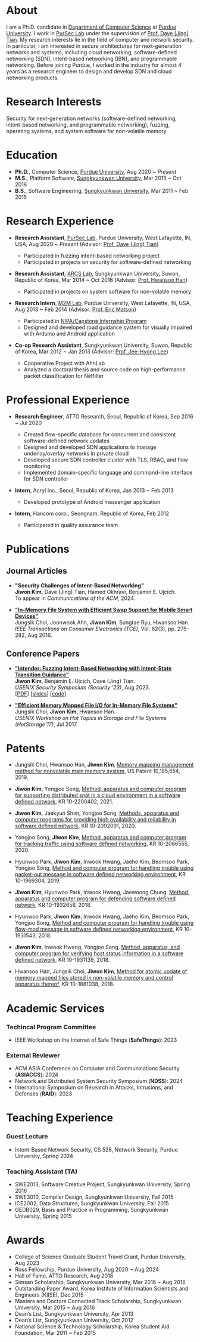 # About
I am a Ph.D. candidate in [Department of Computer Science](https://www.cs.purdue.edu/) at [Purdue University](https://www.purdue.edu/).
I work in [PurSec Lab](https://pursec.cs.purdue.edu/) under the supervision of [Prof. Dave (Jing) Tian](https://davejingtian.org/).
My research interests lie in the field of computer and network security.
In particular, I am interested in secure architectures for next-generation networks and systems, including cloud networking, software-defined networking (SDN), intent-based networking (IBN), and programmable networking.
Before joining Purdue, I worked in the industry for almost 4 years as a research engineer to design and develop SDN and cloud networking products.

# Research Interests
Security for next-generation networks (software-defined networking, intent-based networking, and programmable networking), fuzzing, operating systems, and system software for non-volatile memory

# Education
- **Ph.D.**, Computer Science, [Purdue University](https://www.cs.purdue.edu/), Aug 2020 ~ *Present*
- **M.S.**, Platform Software, [Sungkyunkwan University](https://www.skku.edu/eng/), Mar 2015 ~ Oct 2016
- **B.S.**, Software Engineering, [Sungkyunkwan University](https://www.skku.edu/eng/), Mar 2011 ~ Feb 2015

# Research Experience
- **Research Assistant**, [PurSec Lab](https://pursec.cs.purdue.edu/), Purdue University, West Lafayette, IN, USA, Aug 2020 ~ *Present* (Advisor: [Prof. Dave (Jing) Tian](https://davejingtian.org/))
  - Participated in fuzzing intent-based networking project
  - Participated in projects on security for software-defined networking

- **Research Assistant**, [ARCS Lab](http://arcs.skku.edu/), Sungkyunkwan University, Suwon, Republic of Korea, Mar 2014 ~ Oct 2016 (Advisor: [Prof. Hwansoo Han](https://arcs.skku.edu/People/HwansooHan))
  - Participated in projects on system software for non-volatile memory

- **Research Intern**, [M2M Lab](https://m2m.tech.purdue.edu/index.htm), Purdue University, West Lafayette, IN, USA, Aug 2013 ~ Feb 2014 (Advisor: [Prof. Eric Matson](https://polytechnic.purdue.edu/profile/ematson))
  - Participated in [NIPA/Capstone Internship Program](img/awards/purdue.pdf)
  - Designed and developed road guidance system for visually impaired with Arduino and Android application

- **Co-op Research Assistant**, Sungkyunkwan University, Suwon, Republic of Korea, Mar 2012 ~ Jan 2013 (Advisor: [Prof. Jee-Hyong Lee](http://iislab.skku.edu/iish/members))
  - Cooperative Project with AhnLab
  - Analyzed a doctoral thesis and source code on high-performance packet classification for Netfilter

# Professional Experience
- **Research Engineer**, ATTO Research, Seoul, Republic of Korea, Sep 2016 ~ Jul 2020
  - Created flow-specific database for concurrent and consistent software-defined network updates
  - Designed and developed SDN applications to manage underlay/overlay networks in private cloud
  - Developed secure SDN controller cluster with TLS, RBAC, and flow monitoring
  - Implemented domain-specific language and command-line interface for SDN controller

- **Intern**, Acryl Inc., Seoul, Republic of Korea, Jan 2013 ~ Feb 2013
  - Developed prototype of Android messenger application

- **Intern**, Hancom corp., Seongnam, Republic of Korea, Feb 2012
  - Participated in quality assurance team

# Publications

## Journal Articles
- **"Security Challenges of Intent-Based Networking"**\
  __Jiwon Kim__, Dave (Jing) Tian, Hamed Okhravi, Benjamin E. Ujcich.\
  To appear in *Communications of the ACM*, 2024.

- **["In-Memory File System with Efficient Swap Support for Mobile Smart Devices"](http://ieeexplore.ieee.org/document/7613194/)**\
  Jungsik Choi, Joonwook Ahn, __Jiwon Kim__, Sungtae Ryu, Hwansoo Han.\
  *IEEE Transactions on Consumer Electronics (TCE)*, Vol. 62(3), pp. 275-282, Aug 2016.

## Conference Papers
- **["Intender: Fuzzing Intent-Based Networking with Intent-State Transition Guidance"](https://www.usenix.org/conference/usenixsecurity23/presentation/kimjiwon)**\
  __Jiwon Kim__, Benjamin E. Ujcich, Dave (Jing) Tian.\
  *USENIX Security Symposium (Security ‘23)*, Aug 2023.\
  \[[PDF](papers/sec23_intender.pdf)\] \[[slides](slides/sec23_intender.pdf)\] \[[code](https://github.com/purseclab/intender)\]


- **["Efficient Memory Mapped File I/O for In-Memory File Systems"](https://www.usenix.org/conference/hotstorage17/program/presentation/choi)**\
  Jungsik Choi, __Jiwon Kim__, Hwansoo Han.\
  *USENIX Workshop on Hot Topics in Storage and File Systems (HotStorage'17)*, Jul 2017.


<!--
## Domestic Journal Articles/Conference Papers (Korean)
- Kyungjun Lee, __Jiwon Kim__, Sungtae Ryu, Hwansoo Han, [In-Memory File System Backed by Cloud Storage Services as Permanent Storages](http://www.dbpia.co.kr/journal/articleDetail?nodeId=NODE06737192&language=en), *Journal of KIISE*, Vol. 43(8), pp. 841-847, Aug 2016.

- __Jiwon Kim__, Kyungjun Lee, Sungtae Ryu, Hwansoo Han, [Performance Analysis of Cloud-Backed File Systems with Various Object Sizes](http://www.dbpia.co.kr/journal/articleDetail?nodeId=NODE06703727&language=en), *Journal of KIISE*, Vol. 43(7), pp. 744-750, Jul 2016.

- Inseok Koh, __Jiwon Kim__, Heeseung Jo, Eric T. Matson, [Smart Cane Navigator: Obstacle Avoidance Navigation System for Visually Impaired](https://www.dbpia.co.kr/journal/articleDetail?nodeId=NODE07017546&language=en), *KIISE Korea Computer Congress 2016 (KCC'16)*, Jun 2016.

- __Jiwon Kim__, Jungsik Choi, and Hwansoo Han, [Mapping Cache for High-performance Memory Mapped File I/O in Memory File Systems](http://www.dbpia.co.kr/journal/articleDetail?nodeId=NODE06668085&language=en), *Journal of KIISE*, Vol. 43(5), pp. 524-530, May 2016.
-->

# Patents
- Jungsik Choi, Hwansoo Han, __Jiwon Kim__, [Memory mapping management method for nonvolatile main memory system](https://patents.google.com/patent/US10185654B2/en), US Patent 10,185,654, 2019.

- __Jiwon Kim__, Yongjoo Song, [Method, apparatus and computer program for supporting distributed snat in a cloud environment in a software defined network](https://patents.google.com/patent/KR102200402B1/en), KR 10-2200402, 2021.

- __Jiwon Kim__, Jaekyun Shim, Yongjoo Song, [Methods, apparatus and computer programs for providing high availability and reliability in software defined network](https://patents.google.com/patent/KR102092091B1/en), KR 10-2092091, 2020.

- Yongjoo Song, __Jiwon Kim__, [Method, apparatus and computer program for tracking traffic using software defined networking](https://patents.google.com/patent/KR102066555B1/en), KR 10-2066555, 2020.

- Hyunwoo Park, __Jiwon Kim__, Inwook Hwang, Jaeho Kim, Beomsoo Park, Yongjoo Song, [Method and computer program for handling trouble using packet-out message in software defined networking environment](https://patents.google.com/patent/KR101969304B1/en), KR 10-1969304, 2019.

- __Jiwon Kim__, Hyunwoo Park, Inwook Hwang, Jaewoong Chung, [Method, apparatus and computer program for defending software defined network](https://patents.google.com/patent/KR101932656B1/en), KR 10-1932656, 2018.

- Hyunwoo Park, __Jiwon Kim__, Inwook Hwang, Jaeho Kim, Beomsoo Park, Yongjoo Song, [Method and computer program for handling trouble using flow-mod message in software defined networking environment](https://patents.google.com/patent/KR101931543B1/en), KR 10-1931543, 2018.

- __Jiwon Kim__, Inwook Hwang, Yongjoo Song, [Method, apparatus, and computer program for verifying host status information in a software defined network](https://patents.google.com/patent/KR101931139B1/en), KR 10-1931139, 2018.

- Hwansoo Han, Jungsik Choi, __Jiwon Kim__, [Method for atomic update of memory mapped files stored in non-volatile memory and control apparatus thereof](https://patents.google.com/patent/KR101881038B1/en), KR 10-1881038, 2018.


<!--
# Reported Vulnerabilities and CVEs
### ONOS Intent-Based Networking Vulnerabilities
- [CVE-2022-29944](https://cve.mitre.org/cgi-bin/cvename.cgi?name=2022-29944): disclosure pending
- [CVE-2022-29609](https://cve.mitre.org/cgi-bin/cvename.cgi?name=2022-29609): disclosure pending
- [CVE-2022-29608](https://cve.mitre.org/cgi-bin/cvename.cgi?name=2022-29608): disclosure pending
- [CVE-2022-29607](https://cve.mitre.org/cgi-bin/cvename.cgi?name=2022-29607): disclosure pending
- [CVE-2022-29606](https://cve.mitre.org/cgi-bin/cvename.cgi?name=2022-29606): disclosure pending
- [CVE-2022-29605](https://cve.mitre.org/cgi-bin/cvename.cgi?name=2022-29605): disclosure pending
- [CVE-2022-29604](https://cve.mitre.org/cgi-bin/cvename.cgi?name=2022-29604): disclosure pending
- [CVE-2022-24109](https://cve.mitre.org/cgi-bin/cvename.cgi?name=2022-24109): disclosure pending
- [CVE-2022-24035](https://cve.mitre.org/cgi-bin/cvename.cgi?name=2022-24035): disclosure pending
- [CVE-2021-38364](https://cve.mitre.org/cgi-bin/cvename.cgi?name=2021-38364): disclosure pending
- [CVE-2021-38363](https://cve.mitre.org/cgi-bin/cvename.cgi?name=2021-38363): ONOS
-->

# Academic Services
### Techincal Program Committee
- IEEE Workshop on the Internet of Safe Things (__SafeThings__): 2023

### External Reviewer
- ACM ASIA Conference on Computer and Communications Security (__ASIACCS__): 2024
- Network and Distributed System Security Symposium (__NDSS__): 2024
- International Symposium on Research in Attacks, Intrusions, and Defenses (__RAID__): 2023

# Teaching Experience
### Guest Lecture
- Intent-Based Network Security, CS 528, Network Security, Purdue University, Spring 2024

### Teaching Assistant (TA)
- SWE2013, Software Creative Project, Sungkyunkwan University, Spring 2016
- SWE3010, Compiler Design, Sungkyunkwan University, Fall 2015
- ICE2002, Data Structures, Sungkyunkwan University, Fall 2015
- GEDB029, Basis and Practice in Programming, Sungkyunkwan University, Spring 2015

# Awards
- College of Science Graduate Student Travel Grant, Purdue University, Aug 2023
- Ross Fellowship, Purdue University, Aug 2020 ~ Aug 2024
- Hall of Fame, ATTO Research, Aug 2018
- Simsan Scholarship, Sungkyunkwan University, Mar 2016 ~ Aug 2016
- Outstanding Paper Award, Korea Institute of Information Scientists and Engineers (KIISE), Dec 2015
- Masters and Doctors Connected Track Scholarship, Sungkyunkwan University, Mar 2015 ~ Aug 2016
- Dean’s List, Sungkyunkwan University, Apr 2013
- Dean’s List, Sungkyunkwan University, Oct 2012
- National Science & Technology Scholarship, Korea Student Aid Foundation, Mar 2011 ~ Feb 2015
